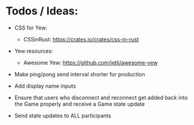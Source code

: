 # Todos / Ideas:
- CSS for Yew:
  - CSSinRust: https://crates.io/crates/css-in-rust
- Yew resources: 
  - Awesome Yew: https://github.com/jetli/awesome-yew

- Make ping/pong send interval shorter for production 
- Add display name inputs
- Ensure that users who disconnect and reconnect get added back into the Game properly and receive a Game state update
- Send state updates to ALL participants